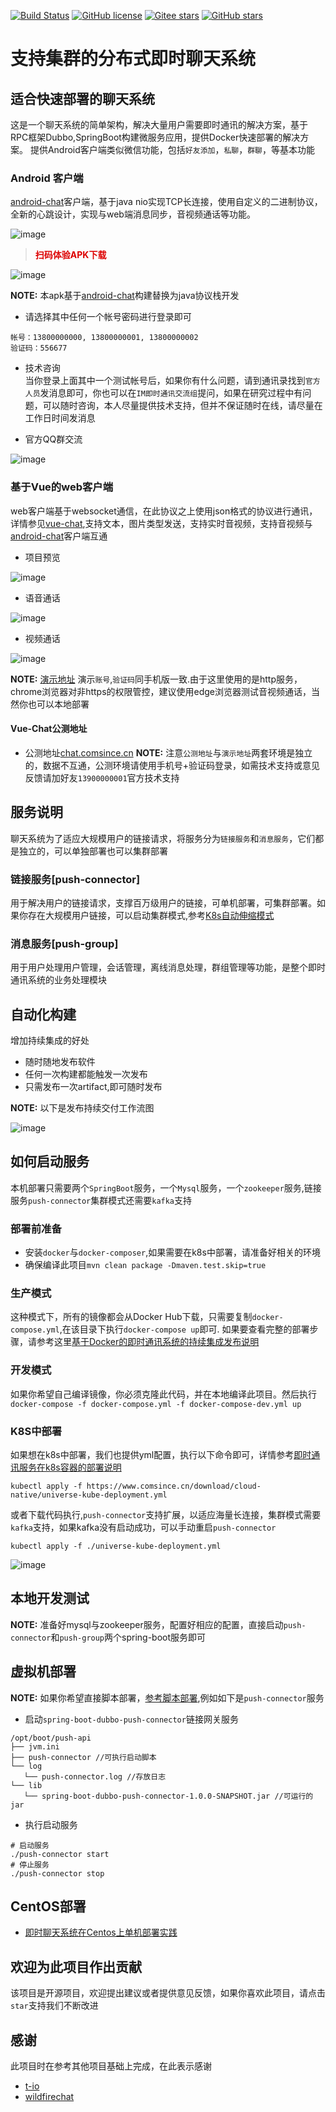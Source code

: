 [![Build Status](https://travis-ci.org/comsince/universe_push.svg?branch=master)](https://travis-ci.org/comsince/universe_push)
[![GitHub license](https://img.shields.io/github/license/mashape/apistatus.svg)](https://github.com/comsince/universe_push/blob/master/LICENCE)
[![Gitee stars](https://gitee.com/comsince/universe_push/badge/star.svg?theme=white)](https://gitee.com/comsince/universe_push)
[![GitHub stars](https://img.shields.io/github/stars/comsince/universe_push?style=social)](https://github.com/comsince/universe_push)

# 支持集群的分布式即时聊天系统

## 适合快速部署的聊天系统
这是一个聊天系统的简单架构，解决大量用户需要即时通讯的解决方案，基于RPC框架Dubbo,SpringBoot构建微服务应用，提供Docker快速部署的解决方案。
提供Android客户端类似微信功能，包括`好友添加`，`私聊`，`群聊`，等基本功能

### Android 客户端
[android-chat](https://github.com/comsince/android-chat)客户端，基于java nio实现TCP长连接，使用自定义的二进制协议，全新的心跳设计，实现与web端消息同步，音视频通话等功能。

![image](attachment/chat-show.gif)

> __<font color="#dd0000">扫码体验APK下载</font>__

![image](attachment/qr-chat.png)

**NOTE:** 本apk基于[android-chat](https://github.com/comsince/android-chat)构建替换为java协议栈开发
* 请选择其中任何一个帐号密码进行登录即可
```properties
帐号：13800000000, 13800000001, 13800000002
验证码：556677
```

* 技术咨询  
当你登录上面其中一个测试帐号后，如果你有什么问题，请到通讯录找到`官方人员`发消息即可，你也可以在`IM即时通讯交流组`提问，如果在研究过程中有问题，可以随时咨询，本人尽量提供技术支持，但并不保证随时在线，请尽量在工作日时间发消息

* 官方QQ群交流

![image](http://image.comsince.cn/1-VYVLVL22-1587711095978-/storage/emulated/0/Tencent/QQ_Images/qrcode_1587711062833.jpg)

### 基于Vue的web客户端
web客户端基于websocket通信，在此协议之上使用json格式的协议进行通讯，详情参见[vue-chat](https://github.com/comsince/vue-chat),支持文本，图片类型发送，支持实时音视频，支持音视频与[android-chat](https://github.com/comsince/android-chat)客户端互通


* 项目预览  

![image](./attachment/vue-chat.png)

* 语音通话

![image](./attachment/vue-chat-audio.png)

* 视频通话

![image](./attachment/vue-chat-video.png)

**NOTE:** [演示地址](http://www.comsince.cn/chat/index.html) 演示`账号`,`验证码`同手机版一致.由于这里使用的是http服务，chrome浏览器对非https的权限管控，建议使用edge浏览器测试音视频通话，当然你也可以本地部署

#### Vue-Chat公测地址

* 公测地址[chat.comsince.cn](https://chat.comsince.cn)
**NOTE:** 注意`公测地址`与`演示地址`两套环境是独立的，数据不互通，公测环境请使用手机号+验证码登录，如需技术支持或意见反馈请加好友`13900000001`官方技术支持

## 服务说明
聊天系统为了适应大规模用户的链接请求，将服务分为`链接服务`和`消息服务`，它们都是独立的，可以单独部署也可以集群部署
### 链接服务[push-connector]
用于解决用户的链接请求，支撑百万级用户的链接，可单机部署，可集群部署。如果你存在大规模用户链接，可以启动集群模式,参考[K8s自动伸缩模式](#k8s_deployment)
### 消息服务[push-group]
用于用户处理用户管理，会话管理，离线消息处理，群组管理等功能，是整个即时通讯系统的业务处理模块

## 自动化构建
增加持续集成的好处
* 随时随地发布软件
* 任何一次构建都能触发一次发布
* 只需发布一次artifact,即可随时发布

**NOTE:** 以下是发布持续交付工作流图

![image](https://cloud.githubusercontent.com/assets/6069066/14159789/0dd7a7ce-f6e9-11e5-9fbb-a7fe0f4431e3.png)

## 如何启动服务
本机部署只需要两个`SpringBoot`服务，一个`Mysql`服务，一个`zookeeper`服务,链接服务`push-connector`集群模式还需要`kafka`支持

### 部署前准备
* 安装`docker`与`docker-composer`,如果需要在k8s中部署，请准备好相关的环境
* 确保编译此项目`mvn clean package -Dmaven.test.skip=true`

### 生产模式
这种模式下，所有的镜像都会从Docker Hub下载，只需要复制`docker-compose.yml`,在该目录下执行`docker-compose up`即可.
如果要查看完整的部署步骤，请参考这里[基于Docker的即时通讯系统的持续集成发布说明](https://www.comsince.cn/2019/08/07/docker-continuous/#%E4%BB%8Edocker-hub%E4%B8%8B%E8%BD%BD%E9%95%9C%E5%83%8F%E5%8F%91%E5%B8%83im%E7%B3%BB%E7%BB%9F)

### 开发模式
如果你希望自己编译镜像，你必须克隆此代码，并在本地编译此项目。然后执行`docker-compose -f docker-compose.yml -f docker-compose-dev.yml up`  

### K8S中部署<a name="k8s_deployment"/>
如果想在k8s中部署，我们也提供yml配置，执行以下命令即可，详情参考[即时通讯服务在k8s容器的部署说明](https://www.comsince.cn/2019/08/12/universe-kubenetes-intro/)
```shell
kubectl apply -f https://www.comsince.cn/download/cloud-native/universe-kube-deployment.yml
```
或者下载代码执行,`push-connector`支持扩展，以适应海量长连接，集群模式需要`kafka`支持，如果kafka没有启动成功，可以手动重启`push-connector`
```shell
kubectl apply -f ./universe-kube-deployment.yml
```

![image](attachment/push-connector-scale.png)

## 本地开发测试
**NOTE:** 准备好mysql与zookeeper服务，配置好相应的配置，直接启动`push-connector`和`push-group`两个spring-boot服务即可

## 虚拟机部署
**NOTE:** 如果你希望直接脚本部署，[参考脚本部署](README-Linux.md),例如如下是`push-connector`服务

* 启动`spring-boot-dubbo-push-connector`链接网关服务
```shell
/opt/boot/push-api
├── jvm.ini
├── push-connector //可执行启动脚本
└── log
   └── push-connector.log //存放日志
└── lib
   └── spring-boot-dubbo-push-connector-1.0.0-SNAPSHOT.jar //可运行的jar
```

* 执行启动服务

```shell
# 启动服务
./push-connector start
# 停止服务
./push-connector stop
```

## CentOS部署

* [即时聊天系统在Centos上单机部署实践](https://www.comsince.cn/2020/04/13/universe-push-start-on-centos/)

## 欢迎为此项目作出贡献
该项目是开源项目，欢迎提出建议或者提供意见反馈，如果你喜欢此项目，请点击`star`支持我们不断改进

## 感谢
此项目时在参考其他项目基础上完成，在此表示感谢
* [t-io](https://github.com/tywo45/t-io)
* [wildfirechat](https://gitee.com/wildfirechat/server)